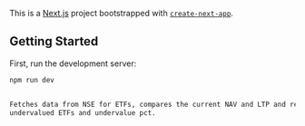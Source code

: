 This is a [Next.js](https://nextjs.org) project bootstrapped with [`create-next-app`](https://nextjs.org/docs/app/api-reference/cli/create-next-app).

## Getting Started

First, run the development server:

```bash
npm run dev


Fetches data from NSE for ETFs, compares the current NAV and LTP and return
undervalued ETFs and undervalue pct.
